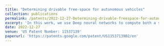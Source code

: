 ```yaml
---
title: "Determining drivable free-space for autonomous vehicles"
collection: publications
permalink: /patents/2022-12-27-Determining-drivable-freespace-for-autonomous-vehicles-number-1
excerpt: 'In this work, we use Deep neural networks to compute both a set of boundary points that correspond to a boundary dividing drivable free-space from non-drivable space in the physical environment and class labels for boundary points, given image data coming from the sensors of self-driving vehicle. This module helps the self-driving vehicle to distinguish drivable area from non-drivable area like pavements as well as identify the first obstacle in the drivable path. The class labels like pavement, pedestrian, vehicle etc. help in distinguishing the priority of obstacle avoidance for the self-driving vehicle in case of an accident.'
date: 2022-12-27
venue: 'US Patent Number: 11537139'
paperurl: 'https://patents.google.com/patent/US11537139B2/en'
---
```


